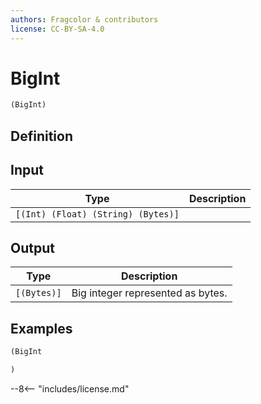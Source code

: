 ```yaml
---
authors: Fragcolor & contributors
license: CC-BY-SA-4.0
---
```



# BigInt

```clojure
(BigInt)
```


## Definition




## Input

| Type | Description |
|------|-------------|
| `[(Int) (Float) (String) (Bytes)]` |  |


## Output

| Type | Description |
|------|-------------|
| `[(Bytes)]` | Big integer represented as bytes. |


## Examples

```clojure
(BigInt

)
```


--8<-- "includes/license.md"
